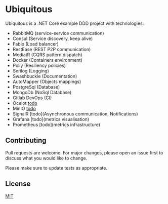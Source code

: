 # Ubiquitous

Ubiquitous is a .NET Core example DDD project with technologies:
- RabbitMQ (service-service communication)
- Consul (Service discovery, keep alive)
- Fabio (Load balancer)
- RestEase (REST P2P communication)
- MediatR (CQRS pattern dispatch)
- Docker (Containers environment)
- Polly (Resiliency policies)
- Serilog (Logging)
- Swashbuckle (Documentation)
- AutoMapper (Objects mappings)
- PostgreSql (Database)
- MongoDb (NoSql Database)
- Gitlab DevOps (CI)
- Ocelot [todo](ApiGW)
- MinIO [todo](FileStorage)
- SignalR [todo](Asynchronous communication, Notifications)
- Grafana [todo](metrics visualisation)
- Prometheus [todo](metrics infrastructure)

## Contributing
Pull requests are welcome. For major changes, please open an issue first to discuss what you would like to change.

Please make sure to update tests as appropriate.

## License
[MIT](https://choosealicense.com/licenses/mit/)
